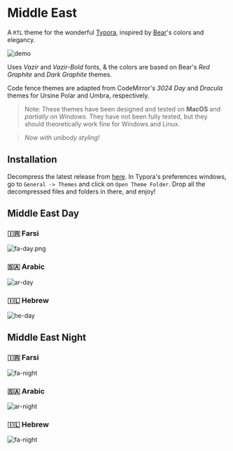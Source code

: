# Middle East

A `RTL` theme for the wonderful [Typora](https://typora.io), inspired by [Bear](https://bear.app)'s colors and elegancy.

![demo](./media/demo.png)

Uses *Vazir* and *Vazir-Bold* fonts, & the colors are based on Bear's *Red Graphite* and *Dark Graphite* themes.

Code fence themes are adapted from CodeMirror's *3024 Day* and *Dracula* themes for Ursine Polar and Umbra, respectively.

> Note: These themes have been designed and tested on **MacOS** and *partially on Windows*. They have not been fully tested, but they should theoretically work fine for Windows and Linux.

> *Now with unibody styling!*

## Installation

Decompress the latest release from [here](https://github.com/aCluelessDanny/typora-theme-ursine/releases). In Typora's preferences windows, go to `General -> Themes` and click on `Open Theme Folder`. Drop all the decompressed files and folders in there, and enjoy!

## Middle East Day

### 🇮🇷 Farsi

![fa-day.png](./media/fa-day.png.png)

### 🇸🇦 Arabic

![ar-day](./media/ar-day.png)

### 🇮🇱 Hebrew

![he-day](./media/he-day.png)

## Middle East Night

### 🇮🇷 Farsi

![fa-night](./media/fa-night.png)

### 🇸🇦 Arabic

![ar-night](./media/ar-night.png)

### 🇮🇱 Hebrew

![fa-night](./media/fa-night.png)